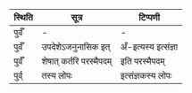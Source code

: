 | स्थिति | सूत्र | टिप्पणी |
| ----- | ------- | ------ |
| पुर्वँ | - | - |
| पुर्वँ | उपदेशेऽजनुनासिक इत् | अँ-इत्यस्य इत्संज्ञा |
| पुर्वँ | शेषात् कर्तरि परस्मैपदम् | इति परस्मैपदम् |
| पुर्व् | तस्य लोपः | इत्संज्ञकस्य लोपः |
